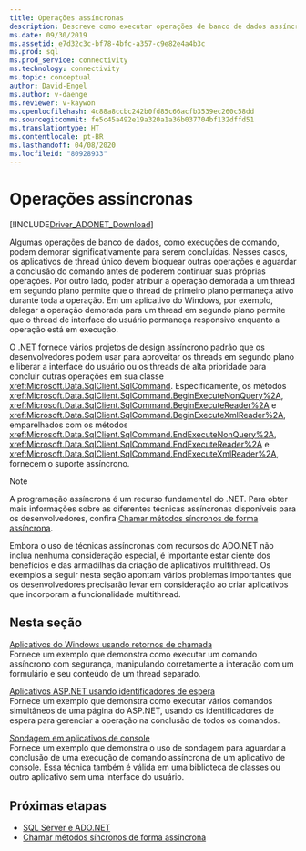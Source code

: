 ```yaml
---
title: Operações assíncronas
description: Descreve como executar operações de banco de dados assíncronas usando uma API que é modelada após o modelo assíncrono usado pelo .NET Framework.
ms.date: 09/30/2019
ms.assetid: e7d32c3c-bf78-4bfc-a357-c9e82e4a4b3c
ms.prod: sql
ms.prod_service: connectivity
ms.technology: connectivity
ms.topic: conceptual
author: David-Engel
ms.author: v-daenge
ms.reviewer: v-kaywon
ms.openlocfilehash: 4c88a8ccbc242b0fd85c66acfb3539ec260c58dd
ms.sourcegitcommit: fe5c45a492e19a320a1a36b037704bf132dffd51
ms.translationtype: HT
ms.contentlocale: pt-BR
ms.lasthandoff: 04/08/2020
ms.locfileid: "80928933"
---
```

# <a name="asynchronous-operations"></a>Operações assíncronas

[!INCLUDE[Driver_ADONET_Download](../../../includes/driver_adonet_download.md)]

Algumas operações de banco de dados, como execuções de comando, podem demorar significativamente para serem concluídas. Nesses casos, os aplicativos de thread único devem bloquear outras operações e aguardar a conclusão do comando antes de poderem continuar suas próprias operações. Por outro lado, poder atribuir a operação demorada a um thread em segundo plano permite que o thread de primeiro plano permaneça ativo durante toda a operação. Em um aplicativo do Windows, por exemplo, delegar a operação demorada para um thread em segundo plano permite que o thread de interface do usuário permaneça responsivo enquanto a operação está em execução.  
  
O .NET fornece vários projetos de design assíncrono padrão que os desenvolvedores podem usar para aproveitar os threads em segundo plano e liberar a interface do usuário ou os threads de alta prioridade para concluir outras operações em sua classe <xref:Microsoft.Data.SqlClient.SqlCommand>. Especificamente, os métodos <xref:Microsoft.Data.SqlClient.SqlCommand.BeginExecuteNonQuery%2A>, <xref:Microsoft.Data.SqlClient.SqlCommand.BeginExecuteReader%2A> e <xref:Microsoft.Data.SqlClient.SqlCommand.BeginExecuteXmlReader%2A>, emparelhados com os métodos <xref:Microsoft.Data.SqlClient.SqlCommand.EndExecuteNonQuery%2A>, <xref:Microsoft.Data.SqlClient.SqlCommand.EndExecuteReader%2A> e <xref:Microsoft.Data.SqlClient.SqlCommand.EndExecuteXmlReader%2A>, fornecem o suporte assíncrono.  
  
> [!NOTE]
>  A programação assíncrona é um recurso fundamental do .NET. Para obter mais informações sobre as diferentes técnicas assíncronas disponíveis para os desenvolvedores, confira [Chamar métodos síncronos de forma assíncrona](https://docs.microsoft.com/dotnet/standard/asynchronous-programming-patterns/calling-synchronous-methods-asynchronously).  
  
Embora o uso de técnicas assíncronas com recursos do ADO.NET não inclua nenhuma consideração especial, é importante estar ciente dos benefícios e das armadilhas da criação de aplicativos multithread. Os exemplos a seguir nesta seção apontam vários problemas importantes que os desenvolvedores precisarão levar em consideração ao criar aplicativos que incorporam a funcionalidade multithread.  
  
## <a name="in-this-section"></a>Nesta seção  
[Aplicativos do Windows usando retornos de chamada](windows-applications-callbacks.md)  
Fornece um exemplo que demonstra como executar um comando assíncrono com segurança, manipulando corretamente a interação com um formulário e seu conteúdo de um thread separado.  
  
[Aplicativos ASP.NET usando identificadores de espera](aspnet-apps-use-wait-handles.md)  
Fornece um exemplo que demonstra como executar vários comandos simultâneos de uma página do ASP.NET, usando os identificadores de espera para gerenciar a operação na conclusão de todos os comandos.  
  
[Sondagem em aplicativos de console](poll-console-applications.md)  
Fornece um exemplo que demonstra o uso de sondagem para aguardar a conclusão de uma execução de comando assíncrona de um aplicativo de console. Essa técnica também é válida em uma biblioteca de classes ou outro aplicativo sem uma interface do usuário.  
  
## <a name="next-steps"></a>Próximas etapas
- [SQL Server e ADO.NET](index.md)
- [Chamar métodos síncronos de forma assíncrona](https://docs.microsoft.com/dotnet/standard/asynchronous-programming-patterns/calling-synchronous-methods-asynchronously)
